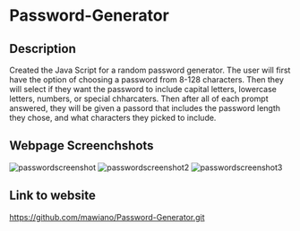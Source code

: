 # Password-Generator
## Description
Created the Java Script for a random password generator. The user will first have the option of choosing a password from 8-128 characters. Then they will select if they want the password to include capital letters, lowercase letters, numbers, or special chharcaters. Then after all of each prompt answered, they will be given a passord that includes the password length they chose, and what characters they picked to include.
## Webpage Screenchshots 
![passwordscreenshot](https://user-images.githubusercontent.com/117341197/205116195-8a0b4d6c-cc81-4d96-b207-243b6fb3e825.PNG)
![passwordscreenshot2](https://user-images.githubusercontent.com/117341197/205116220-393de354-3d8f-4f93-ad74-a6db5dfb29de.PNG)
![passwordscreenshot3](https://user-images.githubusercontent.com/117341197/205116235-6163b42d-8c1b-4b1d-abaa-d7a0a2fed64f.PNG)
## Link to website 
https://github.com/mawiano/Password-Generator.git
